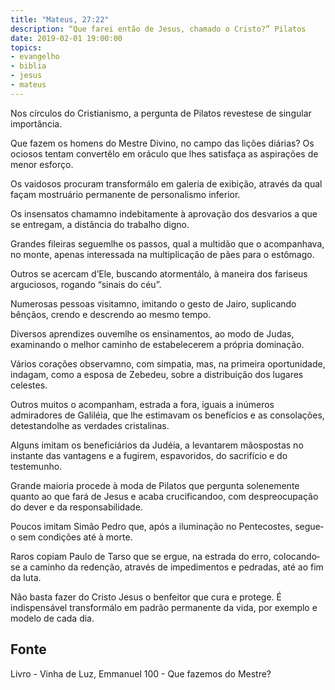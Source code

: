 ```yaml
---
title: "Mateus, 27:22"
description: “Que farei então de Jesus, chamado o Cristo?” Pilatos
date: 2019-02-01 19:00:00
topics: 
- evangelho
- biblia
- jesus
- mateus
---
```


Nos círculos do Cristianismo, a pergunta de Pilatos reveste­se de singular
importância.

Que fazem os homens do Mestre Divino, no campo das lições diárias?
Os ociosos tentam convertê­lo em oráculo que lhes satisfaça as aspirações
de menor esforço.

Os vaidosos procuram transformá­lo em galeria de exibição, através da qual
façam mostruário permanente de personalismo inferior.

Os insensatos chamam­no indebitamente à aprovação dos desvarios a que
se entregam, a distância do trabalho digno.

Grandes fileiras seguem­lhe os passos, qual a multidão que o acompanhava,
no monte, apenas interessada na multiplicação de pães para o estômago.

Outros se acercam d’Ele, buscando atormentá­lo, à maneira dos fariseus
arguciosos, rogando “sinais do céu”.

Numerosas pessoas visitam­no, imitando o gesto de Jairo, suplicando
bênçãos, crendo e descrendo ao mesmo tempo.

Diversos aprendizes ouvem­lhe os ensinamentos, ao modo de Judas,
examinando o melhor caminho de estabelecerem a própria dominação.

Vários corações observam­no, com simpatia, mas, na primeira
oportunidade, indagam, como a esposa de Zebedeu, sobre a distribuição dos lugares
celestes.

Outros muitos o acompanham, estrada a fora, iguais a inúmeros
admiradores de Galiléia, que lhe estimavam os benefícios e as consolações,
detestando­lhe as verdades cristalinas.

Alguns imitam os beneficiários da Judéia, a levantarem mãos­postas no
instante das vantagens e a fugirem, espavoridos, do sacrifício e do testemunho.

Grande maioria procede à moda de Pilatos que pergunta solenemente
quanto ao que fará de Jesus e acaba crucificando­o, com despreocupação do dever e
da responsabilidade.

Poucos imitam Simão Pedro que, após a iluminação no Pentecostes, segue­
o sem condições até à morte.

Raros copiam Paulo de Tarso que se ergue, na estrada do erro, colocando­se
a caminho da redenção, através de impedimentos e pedradas, até ao fim da luta.

Não basta fazer do Cristo Jesus o benfeitor que cura e protege. É
indispensável transformá­lo em padrão permanente da vida, por exemplo e modelo
de cada dia.


## Fonte
Livro - Vinha de Luz, Emmanuel
100 - Que fazemos do Mestre?

